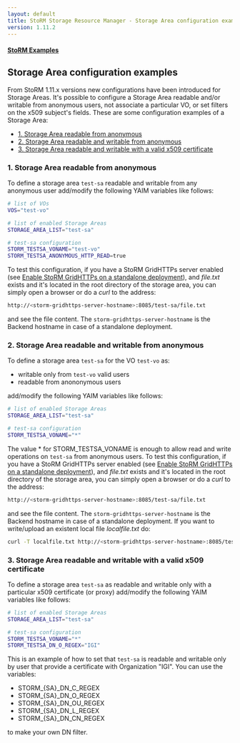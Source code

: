 ```yaml
---
layout: default
title: StoRM Storage Resource Manager - Storage Area configuration examples
version: 1.11.2
---
```


#### [StoRM Examples]({{site.baseurl}}/documentation/examples/)

## Storage Area configuration examples

From StoRM 1.11.x versions new configurations have been introduced for Storage Areas. 
It's possible to configure a Storage Area readable and/or writable from anonymous users, not associate a particular VO, or set filters on the x509 subject's fields.
These are some configuration examples of a Storage Area:

* [1. Storage Area readable from anonymous](#sa-anonymous-r)
* [2. Storage Area readable and writable from anonymous](#sa-anonymous-rw)
* [3. Storage Area readable and writable with a valid x509 certificate](#sa-anonymous-rw-x509)

### 1. Storage Area readable from anonymous <a name="sa-anonymous-r">&nbsp;</a>

To define a storage area ```test-sa``` readable and writable from any anonymous user add/modify the following YAIM variables like follows:

```bash
# list of VOs
VOS="test-vo"

# list of enabled Storage Areas
STORAGE_AREA_LIST="test-sa"

# test-sa configuration
STORM_TESTSA_VONAME="test-vo"
STORM_TESTSA_ANONYMOUS_HTTP_READ=true
```

To test this configuration, if you have a StoRM GridHTTPs server enabled (see [Enable StoRM GridHTTPs on a standalone deployment][example2]),
and _file.txt_ exists and it's located in the root directory of the storage area, you can simply open a browser or do a _curl_ to the address:

```bash
http://<storm-gridhttps-server-hostname>:8085/test-sa/file.txt
```

and see the file content. The ```storm-gridhttps-server-hostname``` is the Backend hostname in case of a standalone deployment.

### 2. Storage Area readable and writable from anonymous <a name="sa-anonymous-rw">&nbsp;</a>

To define a storage area ```test-sa``` for the VO ```test-vo``` as:

- writable only from ```test-vo``` valid users
- readable from anononymous users

add/modify the following YAIM variables like follows:

```bash
# list of enabled Storage Areas
STORAGE_AREA_LIST="test-sa"

# test-sa configuration
STORM_TESTSA_VONAME="*"
```
The value * for STORM\_TESTSA\_VONAME is enough to allow read and write operations on ```test-sa``` from anonymous users.
To test this configuration, if you have a StoRM GridHTTPs server enabled (see [Enable StoRM GridHTTPs on a standalone deployment][example2]),
and _file.txt_ exists and it's located in the root directory of the storage area, you can simply open a browser or do a _curl_ to the address:

```bash
http://<storm-gridhttps-server-hostname>:8085/test-sa/file.txt
```

and see the file content. The ```storm-gridhttps-server-hostname``` is the Backend hostname in case of a standalone deployment. If you want to write/upload an existent local file _localfile.txt_ do:

```bash
curl -T localfile.txt http://<storm-gridhttps-server-hostname>:8085/test-sa/localfile.txt
```


### 3. Storage Area readable and writable with a valid x509 certificate <a name="sa-anonymous-rw-x509">&nbsp;</a>

To define a storage area ```test-sa``` as readable and writable only with a particular x509 certificate (or proxy) add/modify the following YAIM variables like follows:

```bash
# list of enabled Storage Areas
STORAGE_AREA_LIST="test-sa"

# test-sa configuration
STORM_TESTSA_VONAME="*"
STORM_TESTSA_DN_O_REGEX="IGI"
```

This is an example of how to set that ```test-sa``` is readable and writable only by user that provide a certificate with Organization "IGI".
You can use the variables:

- STORM\_{SA}\_DN\_C\_REGEX	
- STORM\_{SA}\_DN\_O\_REGEX	
- STORM\_{SA}\_DN\_OU\_REGEX
- STORM\_{SA}\_DN\_L\_REGEX
- STORM\_{SA}\_DN\_CN\_REGEX

to make your own DN filter.




[example2]: {{site.baseurl}}/documentation/examples/enable-gridhttps-standalone-deployment/1.11.2/enable-gridhttps-standalone-deployment.html
